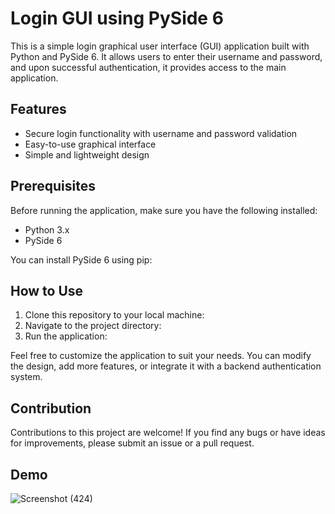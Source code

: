 # Login GUI using PySide 6

This is a simple login graphical user interface (GUI) application built with Python and PySide 6. It allows users to enter their username and password, and upon successful authentication, it provides access to the main application.

## Features

- Secure login functionality with username and password validation
- Easy-to-use graphical interface
- Simple and lightweight design

## Prerequisites

Before running the application, make sure you have the following installed:

- Python 3.x
- PySide 6

You can install PySide 6 using pip:

## How to Use

1. Clone this repository to your local machine:
2. Navigate to the project directory:
3. Run the application:

Feel free to customize the application to suit your needs. You can modify the design, add more features, or integrate it with a backend authentication system.

## Contribution

Contributions to this project are welcome! If you find any bugs or have ideas for improvements, please submit an issue or a pull request.

## Demo

![Screenshot (424)](https://github.com/AyanNaska/-EM-Wave-Behaviour-Digital-Twin/assets/113054786/26adb7a2-57b2-4178-b340-520aca237c99)
